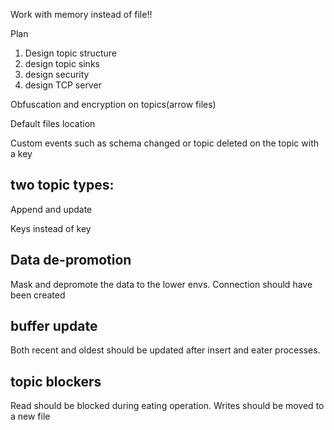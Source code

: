 Work with memory instead of file!!

Plan
1. Design topic structure
2. design topic sinks
3. design security
4. design TCP server


Obfuscation and encryption on topics(arrow files)

Default files location

Custom events such as schema changed or topic deleted on the topic with a key

## two topic types:

Append and update

Keys instead of key


## Data de-promotion

Mask and depromote the data to the lower envs. Connection should have been created

## buffer update

Both recent and oldest should be updated after insert and eater processes.

## topic blockers

Read should be blocked during eating operation. Writes should be moved to a new file

